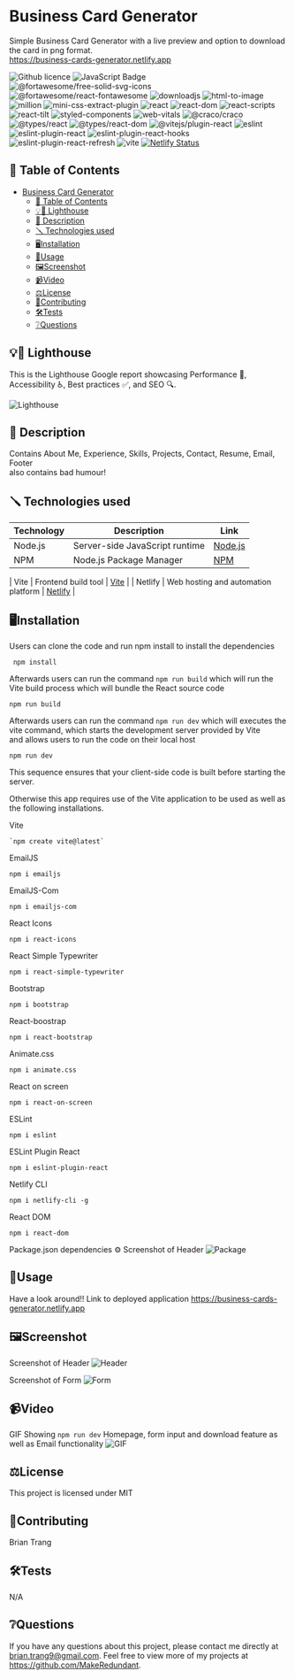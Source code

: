 # Business Card Generator 
Simple Business Card Generator with a live preview and option to download the card in png format.  
https://business-cards-generator.netlify.app  

![Github licence](http://img.shields.io/badge/license-MIT-blue.svg)
![JavaScript Badge](https://img.shields.io/badge/JavaScript-Latest-yellow.svg)
![@fortawesome/free-solid-svg-icons](https://img.shields.io/badge/@fortawesome/free-solid-svg-icons-^6.5.2-ff69b4.svg)
![@fortawesome/react-fontawesome](https://img.shields.io/badge/@fortawesome/react-fontawesome-^0.2.0-f0e68c.svg)
![downloadjs](https://img.shields.io/badge/downloadjs-^1.4.7-00ff00.svg)
![html-to-image](https://img.shields.io/badge/html--to--image-^1.11.11-00ffff.svg)
![million](https://img.shields.io/badge/million-^2.6.0--beta.7-ff00ff.svg)
![mini-css-extract-plugin](https://img.shields.io/badge/mini--css--extract--plugin-2.7.6-008000.svg)
![react](https://img.shields.io/badge/react-^18.2.0-0000ff.svg)
![react-dom](https://img.shields.io/badge/react--dom-^18.2.0-0000ff.svg)
![react-scripts](https://img.shields.io/badge/react--scripts-5.0.1-0000ff.svg)
![react-tilt](https://img.shields.io/badge/react--tilt-^1.0.2-0000ff.svg)
![styled-components](https://img.shields.io/badge/styled--components-^6.0.7-dda0dd.svg)
![web-vitals](https://img.shields.io/badge/web--vitals-^3.4.0-ff0000.svg)
![@craco/craco](https://img.shields.io/badge/@craco/craco-^7.1.0-ff8c00.svg)
![@types/react](https://img.shields.io/badge/@types/react-^18.2.66-ff0000.svg)
![@types/react-dom](https://img.shields.io/badge/@types/react--dom-^18.2.22-ff0000.svg)
![@vitejs/plugin-react](https://img.shields.io/badge/@vitejs/plugin--react-^4.2.1-ff8c00.svg)
![eslint](https://img.shields.io/badge/eslint-^8.57.0-ff8c00.svg)
![eslint-plugin-react](https://img.shields.io/badge/eslint--plugin--react-^7.34.1-ff8c00.svg)
![eslint-plugin-react-hooks](https://img.shields.io/badge/eslint--plugin--react--hooks-^4.6.0-ff8c00.svg)
![eslint-plugin-react-refresh](https://img.shields.io/badge/eslint--plugin--react--refresh-^0.4.6-ff8c00.svg)
![vite](https://img.shields.io/badge/vite-^5.2.0-ff8c00.svg)
[![Netlify Status](https://api.netlify.com/api/v1/badges/51555430-9552-4d43-8dea-6c8f7aa7cf8b/deploy-status)](https://app.netlify.com/sites/business-cards-generator/deploys)

## 📓 Table of Contents
- [Business Card Generator](#business-card-generator)
  - [📓 Table of Contents](#-table-of-contents)
  - [💡🏡 Lighthouse](#-lighthouse)
  - [📄 Description](#-description)
  - [🪛 Technologies used](#-technologies-used)
  - [🖥️Installation](#️installation)
  - [💬Usage](#usage)
  - [🖼️Screenshot](#️screenshot)
  - [📹Video](#video)
  - [⚖️License](#️license)
  - [🤝Contributing](#contributing)
  - [🛠️Tests](#️tests)
  - [❔Questions](#questions)

## 💡🏡 Lighthouse
This is the Lighthouse Google report showcasing Performance 🚀, Accessibility ♿️, Best practices ✅, and SEO 🔍.

![Lighthouse](./assets/Lighthouse.png)

## 📄 Description 
Contains About Me, Experience, Skills, Projects, Contact, Resume, Email, Footer  
also contains bad humour!  

 
## 🪛 Technologies used 
| Technology              | Description                           | Link                                       |
|-------------------------|---------------------------------------|--------------------------------------------|
| Node.js                 | Server-side JavaScript runtime         | [Node.js](https://nodejs.org/)             |
| NPM                     | Node.js Package Manager               | [NPM](https://www.npmjs.com/)             |

| Vite                    | Frontend build tool                   | [Vite](https://vitejs.dev/)               |
| Netlify                 | Web hosting and automation platform  | [Netlify](https://www.netlify.com/)       |
    
## 🖥️Installation 

Users can clone the code and run npm install to install the dependencies
```pip
 npm install 
```

Afterwards users can run the command ```npm run build``` which will run the Vite build process which will bundle the React source code
```pip
npm run build
```

Afterwards users can run the command ```npm run dev``` which will executes the vite command, which starts the development server provided by Vite  
and allows users to run the code on their local host
```pip
npm run dev
```
This sequence ensures that your client-side code is built before starting the server.


Otherwise this app requires use of the Vite application to be used as well as the following installations.

Vite
```pip
`npm create vite@latest`
```

EmailJS
```pip
npm i emailjs
```

EmailJS-Com
```pip
npm i emailjs-com
```

React Icons
```pip
npm i react-icons
```

React Simple Typewriter
```pip
npm i react-simple-typewriter
```

Bootstrap
```pip
npm i bootstrap
```

React-boostrap
```pip
npm i react-bootstrap
```

Animate.css
```pip
npm i animate.css
```

React on screen
```pip
npm i react-on-screen
```

ESLint
```pip
npm i eslint
```

ESLint Plugin React
```pip
npm i eslint-plugin-react
```

Netlify CLI
```pip
npm i netlify-cli -g
```

React DOM
```pip
npm i react-dom
```

Package.json dependencies ⚙️
Screenshot of Header
![Package](./assets/package.json.png)

## 💬Usage 

Have a look around!!
Link to deployed application
https://business-cards-generator.netlify.app 


## 🖼️Screenshot
Screenshot of Header
![Header](./assets/Homepage.png)

Screenshot of Form
![Form](./assets/Form.png)

## 📹Video
GIF Showing ```npm run dev``` Homepage, form input and download feature 
as well as Email functionality
![GIF](./assets/Business-Card.gif)
  
## ⚖️License 
This project is licensed under MIT
  
## 🤝Contributing 
Brian Trang  
  
## 🛠️Tests
N/A
 
## ❔Questions
If you have any questions about this project, please contact me directly at brian.trang9@gmail.com. Feel free to view more of my projects at https://github.com/MakeRedundant.